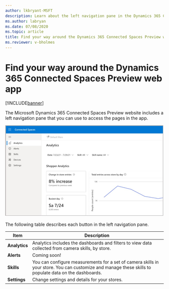 ```yaml
---
author: lkbryant-MSFT
description: Learn about the left navigation pane in the Dynamics 365 Connected Spaces Preview web app
ms.author: labryan
ms.date: 07/08/2020
ms.topic: article
title: Find your way around the Dynamics 365 Connected Spaces Preview web app
ms.reviewer: v-bholmes
---
```


# Find your way around the Dynamics 365 Connected Spaces Preview web app

[!INCLUDE[banner](includes/banner.md)]

The Microsoft Dynamics 365 Connected Spaces Preview website includes a left navigation pane that you can use to access the pages in the app.

![Left navigation pane.](media/web-app-navigation.jpg "Left navigation pane")

The following table describes each button in the left navigation pane.

|Item|Description|
|-----------------|-----------------------------------------------------------|
|**Analytics**|Analytics includes the dashboards and filters to view data collected from camera skills, by store.|
|**Alerts**|Coming soon!|
|**Skills**|You can configure measurements for a set of camera skills in your store. You can customize and manage these skills to populate data on the dashboards.|
|**Settings**|Change settings and details for your stores.|


